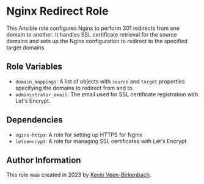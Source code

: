 # Nginx Redirect Role

This Ansible role configures Nginx to perform 301 redirects from one domain to another. It handles SSL certificate retrieval for the source domains and sets up the Nginx configuration to redirect to the specified target domains.

## Role Variables

- `domain_mappings`: A list of objects with `source` and `target` properties specifying the domains to redirect from and to.
- `administrator_email`: The email used for SSL certificate registration with Let's Encrypt.

## Dependencies

- `nginx-https`: A role for setting up HTTPS for Nginx
- `letsencrypt`: A role for managing SSL certificates with Let's Encrypt

## Author Information
This role was created in 2023 by [Kevin Veen-Birkenbach](https://www.veen.world/).